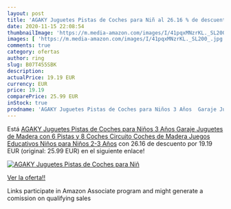 ```yaml
---
layout: post
title: 'AGAKY Juguetes Pistas de Coches para Niñ al 26.16 % de descuento'
date: 2020-11-15 22:08:54
thumbnailImage: 'https://m.media-amazon.com/images/I/41pqxMNzrKL._SL200_.jpg'
images: [ 'https://m.media-amazon.com/images/I/41pqxMNzrKL._SL200_.jpg' ]
comments: true
category: ofertas
author: ring
slug: B07T455SBK
description:
actualPrice: 19.19 EUR
currency: EUR
price: 19.19
comparePrice: 25.99 EUR
inStock: true
prodname: 'AGAKY Juguetes Pistas de Coches para Niños 3 Años  Garaje Juguetes de Madera con 6 Pistas y 8 Coches  Circuito Coches de Madera Juegos Educativos Niños para Niños 2-3 Años'
---
```


Está [AGAKY Juguetes Pistas de Coches para Niños 3 Años  Garaje Juguetes de Madera con 6 Pistas y 8 Coches  Circuito Coches de Madera Juegos Educativos Niños para Niños 2-3 Años](https://www.amazon.es/dp/B07T455SBK/?tag=tolees-21) con 26.16 de descuento por 19.19 EUR (original: 25.99 EUR) en el siguiente enlace!

[![AGAKY Juguetes Pistas de Coches para Niñ](https://m.media-amazon.com/images/I/41pqxMNzrKL._SL200_.jpg)](https://www.amazon.es/dp/B07T455SBK/?tag=tolees-21)

[Ver la oferta!!](https://www.amazon.es/dp/B07T455SBK/?tag=tolees-21)

Links participate in Amazon Associate program and might generate a comission on qualifying sales



